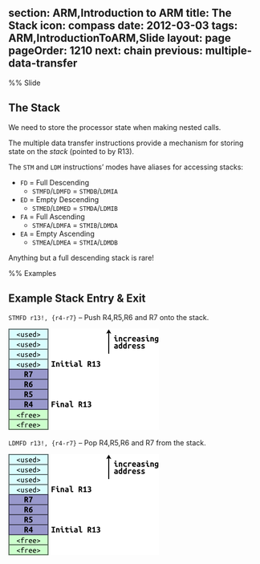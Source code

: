 section: ARM,Introduction to ARM
title: The Stack
icon: compass
date: 2012-03-03
tags: ARM,IntroductionToARM,Slide
layout: page
pageOrder: 1210
next: chain
previous: multiple-data-transfer
----

%% Slide
  
## The Stack

We need to store the processor state when making nested calls.

The multiple data transfer instructions provide a mechanism for storing state on the *stack* (pointed to by R13).

The `STM` and `LDM` instructions’ modes have aliases for accessing stacks:

* `FD` = Full Descending
  * `STMFD`/`LDMFD` = `STMDB`/`LDMIA`
* `ED` = Empty Descending
  * `STMED`/`LDMED` = `STMDA`/`LDMIB`
* `FA` =  Full Ascending
  * `STMFA`/`LDMFA` = `STMIB`/`LDMDA`
* `EA` =  Empty Ascending
  * `STMEA`/`LDMEA` = `STMIA`/`LDMDB`

Anything but a full descending stack is rare!
  
%% Examples
  
## Example Stack Entry & Exit

`STMFD r13!, {r4-r7}` – Push R4,R5,R6 and R7 onto the stack.

<img alt="Diagram showing STMFD operation." src="img/dia/stmfd.png" srcset="img/dia/stmfd@2x.png 2x, img/dia/stmfd@3x.png 3x">

`LDMFD r13!, {r4-r7}` – Pop R4,R5,R6 and R7 from the stack.

<img alt="Diagram showing LDMFD operation." src="img/dia/ldmfd.png" srcset="img/dia/ldmfd@2x.png 2x, img/dia/ldmfd@3x.png 3x">
